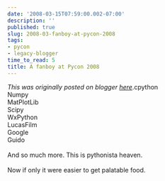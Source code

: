 ```yaml
---
date: '2008-03-15T07:59:00.002-07:00'
description: ''
published: true
slug: 2008-03-fanboy-at-pycon-2008
tags:
- pycon
- legacy-blogger
time_to_read: 5
title: A fanboy at Pycon 2008
---
```


*This was originally posted on blogger [here](https://pydanny.blogspot.com/2008/03/fanboy-at-pycon-2008.html)*.cpython<br />Numpy<br />MatPlotLib<br />Scipy<br />WxPython<br />LucasFilm<br />Google<br />Guido<br /><br />And so much more.  This is pythonista heaven.<br /><br />Now if only it were easier to get palatable food.